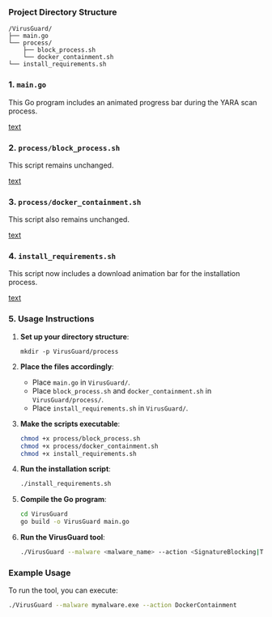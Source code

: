 ### Project Directory Structure
```
/VirusGuard/
├── main.go
└── process/
    ├── block_process.sh
    └── docker_containment.sh
└── install_requirements.sh
```

### 1. `main.go`
This Go program includes an animated progress bar during the YARA scan process.

[text](main.go)

### 2. `process/block_process.sh`
This script remains unchanged.

[text](process/block_process.sh)

### 3. `process/docker_containment.sh`
This script also remains unchanged.

[text](process/docker_containment.sh)


### 4. `install_requirements.sh`
This script now includes a download animation bar for the installation process.

[text](install_requirements.sh)

### 5. Usage Instructions
1. **Set up your directory structure**:
   ```
   mkdir -p VirusGuard/process
   ```

2. **Place the files accordingly**:
   - Place `main.go` in `VirusGuard/`.
   - Place `block_process.sh` and `docker_containment.sh` in `VirusGuard/process/`.
   - Place `install_requirements.sh` in `VirusGuard/`.

3. **Make the scripts executable**:
   ```bash
   chmod +x process/block_process.sh
   chmod +x process/docker_containment.sh
   chmod +x install_requirements.sh
   ```

4. **Run the installation script**:
   ```bash
   ./install_requirements.sh
   ```

5. **Compile the Go program**:
   ```bash
   cd VirusGuard
   go build -o VirusGuard main.go
   ```

6. **Run the VirusGuard tool**:
   ```bash
   ./VirusGuard --malware <malware_name> --action <SignatureBlocking|ThreadInterruption|DockerContainment>
   ```

### Example Usage
To run the tool, you can execute:
```bash
./VirusGuard --malware mymalware.exe --action DockerContainment
```
 